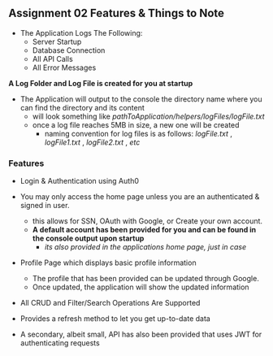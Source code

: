 ## Assignment 02 Features & Things to Note

- The Application Logs The Following:
  - Server Startup
  - Database Connection
  - All API Calls
  - All Error Messages

**A Log Folder and Log File is created for you at startup**

- The Application will output to the console the directory name where you can find the directory and its content
  - will look something like _pathToApplication/helpers/logFiles/logFile.txt_
  - once a log file reaches 5MB in size, a new one will be created
    - naming convention for log files is as follows: _logFile.txt_ , _logFile1.txt_ , _logFile2.txt_ , _etc_

### Features

- Login & Authentication using Auth0
- You may only access the home page unless you are an authenticated & signed in user.

  - this allows for SSN, OAuth with Google, or Create your own account.
  - **A default account has been provided for you and can be found in the console output upon startup**
    - _its also provided in the applications home page, just in case_

- Profile Page which displays basic profile information

  - The profile that has been provided can be updated through Google.
  - Once updated, the application will show the updated information

- All CRUD and Filter/Search Operations Are Supported
- Provides a refresh method to let you get up-to-date data

- A secondary, albeit small, API has also been provided that uses JWT for authenticating requests
